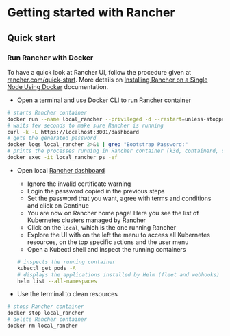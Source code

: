# Getting started with Rancher

## Quick start

### Run Rancher with Docker

To have a quick look at Rancher UI, follow the procedure given at [rancher.com/quick-start](https://www.rancher.com/quick-start#getstarted-1). More details on [Installing Rancher on a Single Node Using Docker](https://ranchermanager.docs.rancher.com/pages-for-subheaders/rancher-on-a-single-node-with-docker) documentation.

* Open a terminal and use Docker CLI to run Rancher container

```bash
# starts Rancher container
docker run --name local_rancher --privileged -d --restart=unless-stopped -p 3001:443 rancher/rancher
# waits few seconds to make sure Rancher is running
curl -k -L https://localhost:3001/dashboard
# gets the generated password
docker logs local_rancher 2>&1 | grep "Bootstrap Password:"
# prints the processes running in Rancher container (k3d, containerd, coredns, rancher in particular)
docker exec -it local_rancher ps -ef
```

* Open local [Rancher dashboard](https://localhost:3001/dashboard)
  * Ignore the invalid certificate warning
  * Login the password copied in the previous steps
  * Set the password that you want, agree with terms and conditions and click on Continue
  * You are now on Rancher home page! Here you see the list of Kubernetes clusters managed by Rancher
  * Click on the `local`, which is the one running Rancher
  * Explore the UI with on the left the menu to access all Kubernetes resources, on the top specific actions and the user menu
  * Open a Kubectl shell and inspect the running containers

  ```bash
  # inspects the running container
  kubectl get pods -A
  # displays the applications installed by Helm (fleet and webhooks)
  helm list --all-namespaces
  ```

* Use the terminal to clean resources

```bash
# stops Rancher container
docker stop local_rancher
# delete Rancher container
docker rm local_rancher
```
